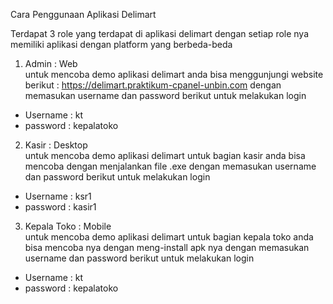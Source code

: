 Cara Penggunaan Aplikasi Delimart

Terdapat 3 role yang terdapat di aplikasi delimart dengan setiap role nya memiliki aplikasi dengan platform yang berbeda-beda

1. Admin : Web <br>
  untuk mencoba demo aplikasi delimart anda bisa menggunjungi website berikut : https://delimart.praktikum-cpanel-unbin.com
  dengan memasukan username dan password berikut untuk melakukan login
- Username : kt
- password : kepalatoko
  
2. Kasir : Desktop <br>
  untuk mencoba demo aplikasi delimart untuk bagian kasir anda bisa mencoba dengan menjalankan file .exe
  dengan memasukan username dan password berikut untuk melakukan login
- Username : ksr1
- password : kasir1
  
3. Kepala Toko : Mobile <br>
  untuk mencoba demo aplikasi delimart untuk bagian kepala toko anda bisa mencoba nya dengan meng-install apk nya
  dengan memasukan username dan password berikut untuk melakukan login
- Username : kt
- password : kepalatoko

